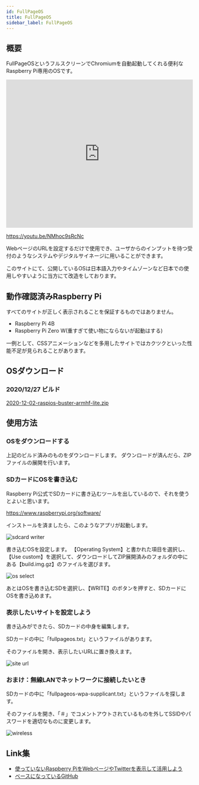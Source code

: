 ```yaml
---
id: FullPageOS
title: FullPageOS
sidebar_label: FullPageOS
---
```


## 概要

FullPageOSというフルスクリーンでChromiumを自動起動してくれる便利なRaspberry Pi専用のOSです。

<iframe width="100%" height="400" src="https://www.youtube.com/embed/NMhoc9sRcNc" frameborder="0" allow="accelerometer; autoplay; clipboard-write; encrypted-media; gyroscope; picture-in-picture" allowfullscreen></iframe>

https://youtu.be/NMhoc9sRcNc

WebページのURLを設定するだけで使用でき、ユーザからのインプットを待つ受付のようなシステムやデジタルサイネージに用いることができます。

このサイトにて、公開しているOSは日本語入力やタイムゾーンなど日本での使用しやすいように当方にて改造をしております。

## 動作確認済みRaspberry Pi
すべてのサイトが正しく表示されることを保証するものではありません。

- Raspberry Pi 4B
- Raspberry Pi Zero W(重すぎて使い物にならないが起動はする)

一例として、CSSアニメーションなどを多用したサイトではカクツクといった性能不足が見られることがあります。

## OSダウンロード

### 2020/12/27 ビルド

[2020-12-02-raspios-buster-armhf-lite.zip](https://drive.google.com/file/d/125SgLnvZzRnSX3o8RvN3rScSnQ69wyvB/view?usp=sharing)

## 使用方法

### OSをダウンロードする

上記のビルド済みのものをダウンロードします。
ダウンロードが済んだら、ZIPファイルの展開を行います。

### SDカードにOSを書き込む

Raspberry Pi公式でSDカードに書き込むツールを出しているので、それを使うとよいと思います。

https://www.raspberrypi.org/software/

インストールを済ましたら、このようなアプリが起動します。

![sdcard writer](/img/docs/fullpageos/writer.png)


書き込むOSを設定します。
【Operating System】と書かれた項目を選択し、【Use custom】を選択して、ダウンロードしてZIP展開済みのフォルダの中にある【build.img.gz】のファイルを選びます。

![os select](/img/docs/fullpageos/os_select.png)



あとはOSを書き込むSDを選択し、【WRITE】のボタンを押すと、SDカードにOSを書き込めます。

### 表示したいサイトを設定しよう

書き込みができたら、SDカードの中身を編集します。

SDカードの中に「fullpageos.txt」というファイルがあります。

そのファイルを開き、表示したいURLに置き換えます。

![site url](/img/docs/fullpageos/siteurl.png)

### おまけ：無線LANでネットワークに接続したいとき

SDカードの中に「fullpageos-wpa-supplicant.txt」というファイルを探します。

そのファイルを開き、「＃」でコメントアウトされているものを外してSSIDやパスワードを適切なものに変更します。

![wireless](/img/docs/fullpageos/wireless.png)

## Link集

- [使っていないRaspberry PiをWebページやTwitterを表示して活用しよう](https://qiita.com/wamisnet/items/6be7b45e0096ec1da4af)
- [ベースになっているGitHub](https://github.com/guysoft/FullPageOS)


